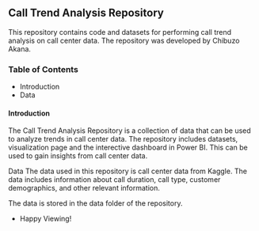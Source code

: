 ## Call Trend Analysis Repository
This repository contains code and datasets for performing call trend analysis on call center data. The repository was developed by Chibuzo Akana.

### Table of Contents
* Introduction
* Data

#### Introduction
The Call Trend Analysis Repository is a collection of data that can be used to analyze trends in call center data. The repository includes datasets, visualization page and the interective dashboard in Power BI. This can be used to gain insights from call center data.

Data
The data used in this repository is call center data from Kaggle. The data includes information about call duration, call type, customer demographics, and other relevant information.

The data is stored in the data folder of the repository.

* Happy Viewing!
